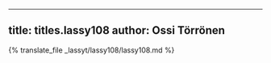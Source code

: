
---
title: titles.lassy108
author: Ossi Törrönen
---
{% translate_file _lassyt/lassy108/lassy108.md %}
